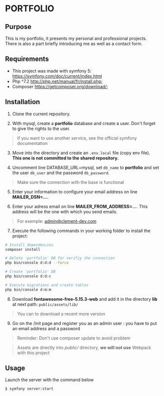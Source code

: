 # PORTFOLIO

## Purpose

This is my portfolio, it presents my personal and professional projects.  
There is also a part briefly introducing me as well as a contact form.


## Requirements

- This project was made with symfony 5: https://symfony.com/doc/current/index.html
- Php ^7.2 http://php.net/manual/fr/install.php;
- Composer https://getcomposer.org/download/;


## Installation

1. Clone the current repository.

2. With mysql, create a **portfolio** database and create a user. Don't forget to give the rights to the user.
> If you want to use another service, see the official symfony documentation

3. Move into the directory and create an `.env.local` file (copy env file). **This one is not committed to the shared repository.**

4. Uncomment line DATABASE_URL=mysql, set `db_name` to **portfolio** and set the user `db_user` and the password `db_password`.
> Make sure the connection with the base is functional

5. Enter your information to configure your email address on line **MAILER_DSN=...**.

6. Enter your adress email on line **MAILER_FROM_ADDRESS=...**. This address will be the one with which you send emails.
> For exemple: admin@clement-dev.com

7. Execute the following commands in your working folder to install the project:

```bash
# Install dependencies
composer install

# Delete 'portfolio' DB for verifiy the connection
php bin/console d:d:d --force

# Create 'portfolio' DB
php bin/console d:d:c

# Execute migrations and create tables
php bin/console d:m:m
```

8. Download **fontawesome-free-5.15.3-web** and add it in the directory **lib** at next path: `public/assets/lib/`
> You can to download a recent more version

9. Go on the /init page and register you as an admin user : you have to put an email address and a password

> Reminder: Don't use composer update to avoid problem

> Assets are directly into _public/_ directory, **we will not use** Webpack with this project


## Usage

Launch the server with the command below

```bash
$ symfony server:start
```
